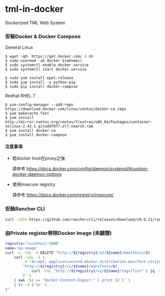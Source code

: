# tml-in-docker #
Dockerized TML Web System 

### 安裝Docker & Docker Compose
General Linux

    $ wget -qO- https://get.docker.com/ | sh
    $ sudo usermod -aG docker $(whoami)
    $ sudo systemctl enable docker.service
    $ sudo systemctl start docker.service

    $ sudo yum install epel-release
    $ sudo yum install -y python-pip
    $ sudo pip install docker-compose

Redhat RHEL 7

    $ yum-config-manager --add-repo https://download.docker.com/linux/centos/docker-ce.repo
    $ yum makecache fast
    $ yum install http://mirror.centos.org/centos/7/extras/x86_64/Packages/container-selinux-2.42-1.gitad8f0f7.el7.noarch.rpm
    $ yum install docker-ce
    $ yum install docker-compose


#### 注意事項

- 若docker host在proxy之後

    請參考 https://docs.docker.com/config/daemon/systemd/#custom-docker-daemon-options

- 使用insecure registry

    請參考 https://docs.docker.com/registry/insecure/


### 安裝Rancher CLI
```bash
curl -LkSs https://github.com/rancher/cli/releases/download/v0.6.11/rancher-linux-amd64-v0.6.11.tar.gz | tar -xz && mv -f ./rancher-v0.6.11/rancher /bin/rancher && rm -rf ./rancher-v0.6.11
```

 ### 由Private register移除Docker Image (未驗證)

```bash
registry='localhost:5000'
name='my-image'
curl -v -sSL -X DELETE "http://${registry}/v2/${name}/manifests/$(
    curl -sSL -I \
        -H "Accept: application/vnd.docker.distribution.manifest.v2+json" \
        "http://${registry}/v2/${name}/manifests/$(
            curl -sSL "http://${registry}/v2/${name}/tags/list" | jq -r '.tags[0]'
        )" \
    | awk '$1 == "Docker-Content-Digest:" { print $2 }' \
    | tr -d $'\r' \
)"
```